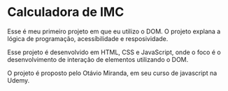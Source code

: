 # Calculadora de IMC

Esse é meu primeiro projeto em que eu utilizo o DOM.
O projeto explana a lógica de programação, acessíbilidade e resposividade.

Esse projeto é desenvolvido em HTML, CSS e JavaScript, onde o foco é o desenvolvimento de interação de elementos utilizando o DOM.

O projeto é proposto pelo Otávio Miranda, em seu curso de javascript na Udemy.
